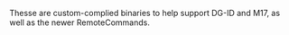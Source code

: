 Thesse are custom-complied binaries to help support DG-ID and M17, as well as
the newer RemoteCommands.
